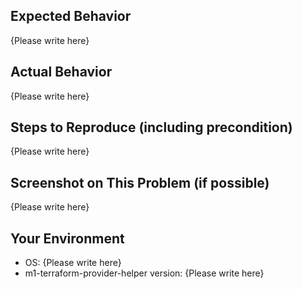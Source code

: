 <!-- Please replace {Please write here} with your description -->


## Expected Behavior

{Please write here}


## Actual Behavior

{Please write here}


## Steps to Reproduce (including precondition)

{Please write here}


## Screenshot on This Problem (if possible)

{Please write here}


## Your Environment

- OS: {Please write here}
- m1-terraform-provider-helper version: {Please write here}

